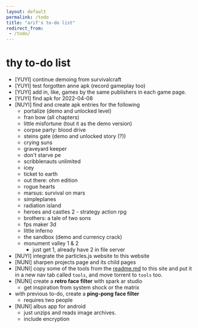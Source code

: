 ```yaml
---
layout: default
permalink: /todo
title: "arif's to-do list"
redirect_from: 
 - /todo/
---
```


# thy to-do list
* [YUYI] continue demoing from survivalcraft
* [YUYI] test forgotten anne apk (record gameplay too)
* [YUYI] add in, like, games by the same publishers in each game page.
* [YUYI] find apk for <span ondblclick="this.innerHTML = 'witch trainer'">2022-04-08</span>
* [NUYI] find and create apk entries for the following
    * portalize (demo and unlocked level)
    * fran bow (all chapters)
    * little misfortune (tout it as the demo version)
    * corpse party: blood drive
    * steins gate (demo and unlocked story (?))
    * crying suns
    * graveyard keeper
    * don't starve pe
    * scribblenauts unlimited
    * icey
    * ticket to earth
    * out there: ohm edition
    * rogue hearts
    * marsus: survival on mars
    * simpleplanes
    * radiation island
    * heroes and castles 2 - strategy action rpg
    * brothers: a tale of two sons
    * fps maker 3d
    * little inferno
    * the sandbox (demo and currency crack)
    * monument valley 1 & 2 
        * just get 1, already have 2 in file server
* [NUYI] integrate the particles.js website to this website
* [NUNI] sharpen projects page and its child pages
* [NUNI] copy some of the tools from the [readme.md](https://github.com/arifhamed/arifhamed.github.io/blob/main/README.md) to this site and put it in a new nav tab called `tools`, and move torrent to `tools` too.
* [NUNI] create a **retro face filter** with spark ar studio
    * get inspiration from system shock or the matrix
* with previous to-do, create a **ping-pong face filter**
    * requires two people
* [NUNI] albus app for android
    * just unzips and reads image archives.
    * include encryption
